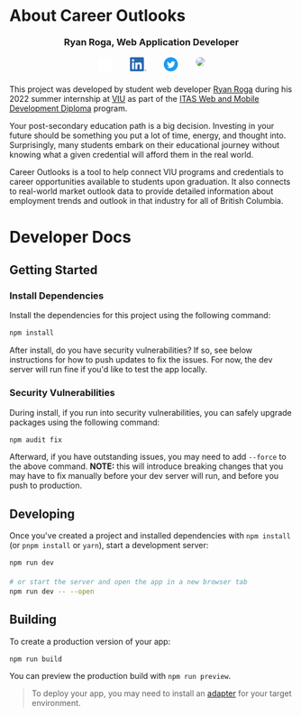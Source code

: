 # About Career Outlooks

<h3 style="text-align:center;margin-top:20px;">Ryan Roga, Web Application Developer</h3>
<div style="width:50%;margin:0 auto;">
  <div style="display:flex;justify-content:space-evenly;margin-bottom:20px;">
    <a href="https://github.com/rogadev">
      <img src="readme_img/GitHub-Light-32px.png" height="25px" />
    </a>
    <a href="https://www.linkedin.com/in/ryanroga/">
      <img src="readme_img/LinkedIn.png" height="25px" />
    </a>
    <a href="https://twitter.com/roga_dev">
      <img src="readme_img/Twitter-Blue-Round.png" height="25px" />
    </a>
    <a href="https://roga.dev/">
      <img src="https://roga.dev/assets/thumbnail.2c8f42c8.jpg" height="25px" style="border-radius:999px;" />
    </a>
  </div>
</div>

This project was developed by student web developer [Ryan Roga](https://github.com/rogadev) during his 2022 summer internship at [VIU](https://www.viu.ca) as part of the [ITAS Web and Mobile Development Diploma](https://www.viu.ca/programs/trades-applied-technology/information-technology-and-applied-systems-web-and-mobile) program.

Your post-secondary education path is a big decision. Investing in your future should be something you put a lot of time, energy, and thought into. Surprisingly, many students embark on their educational journey without knowing what a given credential will afford them in the real world.

Career Outlooks is a tool to help connect VIU programs and credentials to career opportunities available to students upon graduation. It also connects to real-world market outlook data to provide detailed information about employment trends and outlook in that industry for all of British Columbia.

# Developer Docs

## Getting Started

### Install Dependencies

Install the dependencies for this project using the following command:

```bash
npm install
```

After install, do you have security vulnerabilities? If so, see below instructions for how to push updates to fix the issues. For now, the dev server will run fine if you'd like to test the app locally.

### Security Vulnerabilities

During install, if you run into security vulnerabilities, you can safely upgrade packages using the following command: 

```bash
npm audit fix
```

Afterward, if you have outstanding issues, you may need to add `--force` to the above command. **NOTE:** this will introduce breaking changes that you may have to fix manually before your dev server will run, and before you push to production.

## Developing

Once you've created a project and installed dependencies with `npm install` (or `pnpm install` or `yarn`), start a development server:

```bash
npm run dev

# or start the server and open the app in a new browser tab
npm run dev -- --open
```

## Building

To create a production version of your app:

```bash
npm run build
```

You can preview the production build with `npm run preview`.

> To deploy your app, you may need to install an [adapter](https://kit.svelte.dev/docs/adapters) for your target environment.
